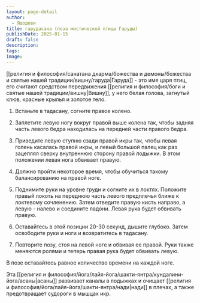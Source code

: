 ```yaml
---
layout: page-detail
author:
  - Яшодеви
title: гарудасана (поза мистической птицы Гаруды)
publishDate: 2025-01-15
draft: false
description: 
tags: 
image:
---
```

[[религия и философия/санатана дхарма/божества и демоны/божества и святые нашей традиции/вишну/гаруда|Гаруда]] - это имя царя птиц, его считают средством передвижения [[религия и философия/боги и святые нашей традиции/вишну|Вишну]], у него белая голова, загнутый клюв, красные крылья и золотое тело. 

1. Встаньте в тадасану, согните правое колено. 

2. Заплетите левую ногу вокруг правой выше колена так, чтобы задняя часть левого бедра находилась на передней части правого бедра. 

3. Приведите левую ступню сзади правой икры так, чтобы левая голень касалась правой икры, и левый большой палец как раз зацеплял сверху внутреннюю сторону правой лодыжки. В этом положении левая нога обвивает правую. 

4. Должно пройти некоторое время, чтобы обучиться такому балансированию на правой ноге. 

5. Поднимите руки на уровне груди и согните их в локтях. Положите правый локоть на переднюю часть левого предплечья ближе к локтевому сочленению. Затем отведите правую кисть направо, а левую - налево и соедините ладони. Левая рука будет обвивать правую. 

6. Оставайтесь в этой позиции 20-30 секунд, дышите глубоко. Затем освободите руки и ноги и возвратитесь в тадасану. 

7. Повторите позу, стоя на левой ноге и обвивая ее правой. Руки также меняются ролями и теперь правая рука будет обвивать левую. 

В позе оставайтесь равное количество времени на каждой ноге. 

Эта [[религия и философия/йога/лайя-йога/шакти-янтра/кундалини-йога/асаны|асаны]] развивает каналы в лодыжках и очищает [[религия и философия/йога/лайя-йога/шакти-янтра/нади|нади]] в плечах, а также предотвращает судороги в мышцах икр.